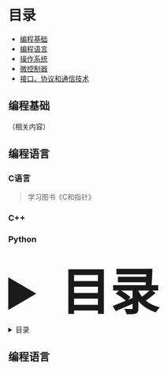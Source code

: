 # 目录
- [编程基础](#编程基础)
- [编程语言](#编程语言)
- [操作系统](#操作系统)
- [微控制器](#微控制器)
- [接口、协议和通信技术](#接口、协议和通信技术)

## 编程基础
（相关内容）

## 编程语言
### C语言
> 学习图书《C和指针》
### C++                                                                        
### Python        




<details>
<summary style="font-size:100px; font-weight:bold;">目录</summary>  
  
- [编程基础](##编程基础)
- [编程语言](##编程语言)
- [操作系统](#操作系统)
- [微控制器](#微控制器)
- [接口、协议和通信技术](#接口、协议和通信技术)

</details>


<details>
<summary>目录</summary>
  
[编程基础](#编程基础)
[编程语言](#编程语言)
[操作系统](#操作系统)
[微控制器](#微控制器)
[接口、协议和通信技术](#接口、协议和通信技术)

</details>






## 编程语言
  
